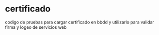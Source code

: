 # certificado
codigo de pruebas para cargar certificado en bbdd y utilizarlo para validar firma y logeo de servicios web
